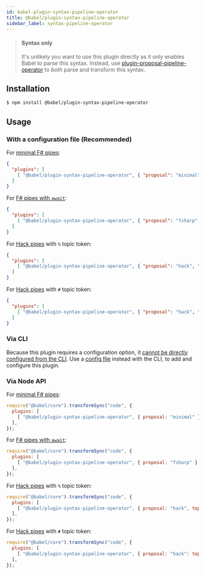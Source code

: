 ```yaml
---
id: babel-plugin-syntax-pipeline-operator
title: @babel/plugin-syntax-pipeline-operator
sidebar_label: syntax-pipeline-operator
---
```


> #### Syntax only
>
> It's unlikely you want to use this plugin directly as it only enables Babel to parse this syntax. Instead, use [plugin-proposal-pipeline-operator](plugin-proposal-pipeline-operator.md) to _both_ parse and transform this syntax.

## Installation

```sh
$ npm install @babel/plugin-syntax-pipeline-operator
```

## Usage

### With a configuration file (Recommended)

For [minimal F# pipes](https://github.com/tc39/proposal-pipeline-operator/):

```json
{
  "plugins": [
    [ "@babel/plugin-syntax-pipeline-operator", { "proposal": "minimal" } ]
  ]
}
```

For [F# pipes with `await`](https://github.com/valtech-nyc/proposal-fsharp-pipelines/):

```json
{
  "plugins": [
    [ "@babel/plugin-syntax-pipeline-operator", { "proposal": "fsharp" } ]
  ]
}
```

For [Hack pipes](https://github.com/js-choi/proposal-hack-pipes/) with `%` topic token:

```json
{
  "plugins": [
    [ "@babel/plugin-syntax-pipeline-operator", { "proposal": "hack", "topicToken": "%" } ]
  ]
}
```

For [Hack pipes](https://github.com/js-choi/proposal-hack-pipes/) with `#` topic token:

```json
{
  "plugins": [
    [ "@babel/plugin-syntax-pipeline-operator", { "proposal": "hack", "topicToken": "#" } ]
  ]
}
```

### Via CLI

Because this plugin requires a configuration option, it [cannot be directly configured from the CLI](https://github.com/babel/babel/issues/4161). Use a [config file](/docs/en/config-files) instead with the CLI, to add and configure this plugin.

### Via Node API

For [minimal F# pipes](https://github.com/tc39/proposal-pipeline-operator/):

```javascript
require("@babel/core").transformSync("code", {
  plugins: [
    [ "@babel/plugin-syntax-pipeline-operator", { proposal: "minimal" } ],
  ],
});
```

For [F# pipes with `await`](https://github.com/valtech-nyc/proposal-fsharp-pipelines/):

```javascript
require("@babel/core").transformSync("code", {
  plugins: [
    [ "@babel/plugin-syntax-pipeline-operator", { proposal: "fsharp" } ],
  ],
});
```

For [Hack pipes](https://github.com/js-choi/proposal-hack-pipes/) with `%` topic token:

```javascript
require("@babel/core").transformSync("code", {
  plugins: [
    [ "@babel/plugin-syntax-pipeline-operator", { proposal: "hack", topicToken: "%" } ],
  ],
});
```

For [Hack pipes](https://github.com/js-choi/proposal-hack-pipes/) with `#` topic token:

```javascript
require("@babel/core").transformSync("code", {
  plugins: [
    [ "@babel/plugin-syntax-pipeline-operator", { proposal: "hack": topicToken: "#" } ],
  ],
});
```
